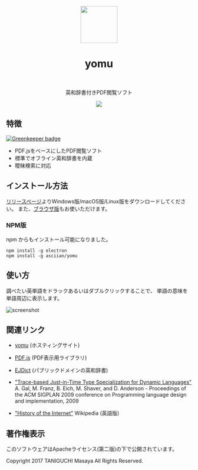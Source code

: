 <div align="center">
    <img src="https://asciian.github.io/yomu/src/icon.png" width="100">
    <h1>yomu</h1>
    <p>英和辞書付きPDF閲覧ソフト</p>
    <a href="https://travis-ci.org/ta2gch/yomu">
        <img src="https://travis-ci.org/ta2gch/yomu.svg?branch=master">
    </a>
</div>

## 特徴

[![Greenkeeper badge](https://badges.greenkeeper.io/asciian/yomu.svg)](https://greenkeeper.io/)

- PDF.jsをベースにしたPDF閲覧ソフト
- 標準でオフライン英和辞書を内蔵
- 曖昧検索に対応

## インストール方法

[リリースページ](https://github.com/asciian/yomu/releases)よりWindows版/macOS版/Linux版をダウンロードしてください。
また、[ブラウザ版](https://asciian.github.io/yomu/src/pdf.js/web/viewer.html)もお使いただけます。

### NPM版

npm からもインストール可能になりました。

```
npm install -g electron
npm install -g asciian/yomu
```

## 使い方

調べたい英単語をドラックあるいはダブルクリックすることで、
単語の意味を単語周辺に表示します。

![screenshot](https://asciian.github.io/yomu/screenshot/Screenshot.png)

## 関連リンク

- [yomu](http://github.com/asciian/yomu) (ホスティングサイト)
- [PDF.js](https://mozilla.github.io/pdf.js/) (PDF表示用ライブラリ)
- [EJDict](https://github.com/kujirahand/EJDict) (パブリックドメインの英和辞書)

- ["Trace-based Just-in-Time Type Specialization for Dynamic Languages"](http://www.stanford.edu/class/cs343/resources/tracemonkey.pdf) A. Gal, M. Franz, B. Eich, M. Shaver, and D. Anderson - Proceedings of the ACM SIGPLAN 2009 conference on Programming language design and implementation, 2009 
- ["History of the Internet"](https://en.wikipedia.org/wiki/History_of_the_Internet) Wikipedia (英語版)

## 著作権表示

このソフトウェアはApacheライセンス(第二版)の下で公開されています。

Copyright 2017 TANIGUCHI Masaya All Rights Reserved.

